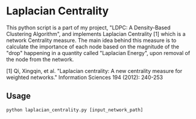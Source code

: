# Laplacian Centrality

This python script is a part of my project, "LDPC: A Density-Based Clustering Algorithm", and implements Laplacian Centrality [1] which is a network Centrality measure. The main idea behind this measure is to calculate the importance of each node based on the magnitude of the "drop" happening in a quantity called "Laplacian Energy", upon removal of the node from the network. 

[1] Qi, Xingqin, et al. "Laplacian centrality: A new centrality measure for weighted networks." Information Sciences 194 (2012): 240-253

## Usage

```python
python laplacian_centrality.py [input_network_path]
```
